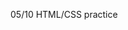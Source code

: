<!-- Create a parallax website

Design a parallax webpage. Divide the page into three or four sections. Set three or four background images and align text to each section. You’ll use margins, padding, and background positioning to create the effect.-->

05/10 HTML/CSS practice
